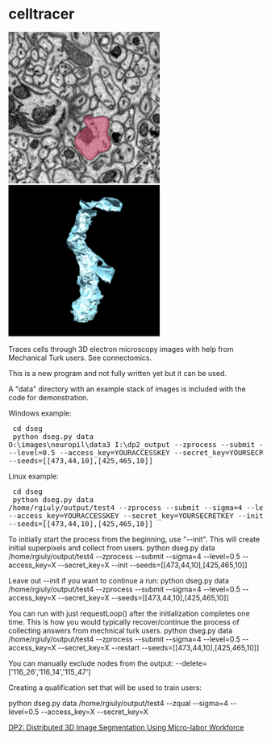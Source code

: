 celltracer
==========

![Alt attribute text Here](doc/dp2_300x300.gif)
![Alt attribute text Here](doc/movie_of_gial_cell_and_neuron_smaller.gif)


Traces cells through 3D electron microscopy images with help from Mechanical Turk users. See connectomics.


This is a new program and not fully written yet but it can be used.

A "data" directory with an example stack of images is included with the code for demonstration.


Windows example:
<br><pre>
cd dseg<br>
python dseg.py data O:\images\neuropil\data3 I:\dp2_output --zprocess --submit --sigma=4 --level=0.5 --access_key=YOURACCESSKEY --secret_key=YOURSECRETKEY --init  --seeds=[[473,44,10],[425,465,10]]
</pre>

Linux example:
<br><pre>
cd dseg<br>
python dseg.py data /home/rgiuly/output/test4 --zprocess --submit --sigma=4 --level=0.5 --access_key=YOURACCESSKEY --secret_key=YOURSECRETKEY --init  --seeds=[[473,44,10],[425,465,10]]
</pre>


To initially start the process from the beginning, use "--init". This will create initial superpixels and collect from users.
python dseg.py data /home/rgiuly/output/test4 --zprocess --submit --sigma=4 --level=0.5 --access_key=X --secret_key=X --init --seeds=[[473,44,10],[425,465,10]]


Leave out --init if you want to continue a run:
python dseg.py data /home/rgiuly/output/test4 --zprocess --submit --sigma=4 --level=0.5 --access_key=X --secret_key=X --seeds=[[473,44,10],[425,465,10]]


You can run with just requestLoop() after the initialization completes one time. This is how you would typically recover/continue the process of collecting answers from mechnical turk users.
python dseg.py data /home/rgiuly/output/test4 --zprocess --submit --sigma=4 --level=0.5 --access_key=X --secret_key=X --restart --seeds=[[473,44,10],[425,465,10]]


You can manually exclude nodes from the output:
--delete=[\'116_26\',\'116_14\',\'115_47\']



Creating a qualification set that will be used to train users:

python dseg.py data /home/rgiuly/output/test4 --zqual --sigma=4 --level=0.5 --access_key=X --secret_key=X





<a href=http://bioinformatics.oxfordjournals.org/content/29/10/1359> DP2: Distributed 3D Image Segmentation Using Micro-labor Workforce </a>



